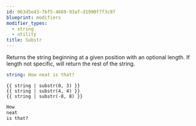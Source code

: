 ```yaml
---
id: 963d5e43-7bf5-4669-93af-d1990f7f3c97
blueprint: modifiers
modifier_types:
  - string
  - utility
title: Substr
---
```

Returns the string beginning at a given position with an optional length.
If length not specific, will return the rest of the string.

```yaml
string: How neat is that?
```

```
{{ string | substr(0, 3) }}
{{ string | substr(4, 4) }}
{{ string | substr(-8, 8) }}

```

```html
How
neat
is that?
```
